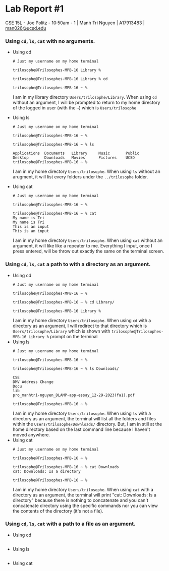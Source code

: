 # Lab Report #1
CSE 15L - Joe Politz - 10:50am - 1 | Manh Tri Nguyen | A17913483 | man026@ucsd.edu

### Using `cd`, `ls`, `cat` with no arguments.
- Using cd
  ```
  # Just my username on my home terminal
  
  trilosophe@Trilosophes-MPB-16 Library %

  trilosophe@Trilosophes-MPB-16 Library % cd

  trilosophe@Trilosophes-MPB-16 ~ % 
  ```
  I am in my library directory `Users/trilosophe/Library`. When using `cd` without an argument, I will be prompted to return to my home directory of the logged in user (with the `~`) which is
  `Users/trilosophe`
  
- Using ls
  ```
  # Just my username on my home terminal
  
  trilosophe@Trilosophes-MPB-16 ~ %

  trilosophe@Trilosophes-MPB-16 ~ % ls

  Applications	Documents	Library		Music		Public
  Desktop		Downloads	Movies		Pictures	UCSD
  trilosophe@Trilosophes-MPB-16 ~ %
  ```
  I am in my home directory `Users/trilosophe`. When using `ls` without an arugment, it will list every folders under the `../trilosophe` folder.

- Using cat
  ```
  # Just my username on my home terminal
  
  trilosophe@Trilosophes-MPB-16 ~ %

  trilosophe@Trilosophes-MPB-16 ~ % cat
  My name is Tri
  My name is Tri
  This is an input
  This is an input
  
  ```
  I am in my home directory `Users/trilosophe`. When using `cat` without an argument, it will like like a repeater to me. Everything I input, once I press entered, will be throw out exactly the same on the terminal screen.
  
### Using `cd`, `ls`, `cat` a path to with a directory as an argument.
- Using cd
  ```
  # Just my username on my home terminal

  trilosophe@Trilosophes-MPB-16 ~ %

  trilosophe@Trilosophes-MPB-16 ~ % cd Library/
  
  trilosophe@Trilosophes-MPB-16 Library %
  ```
  I am in my home directory `Users/trilosophe`. When using `cd` with a directory as an argument, I will redirect to that directory which is `Users/trilosophe/Library` which is shown with `trilosophe@Trilosophes-MPB-16 Library %` prompt on the terminal
- Using ls
  ```
  # Just my username on my home terminal

  trilosophe@Trilosophes-MPB-16 ~ %

  trilosophe@Trilosophes-MPB-16 ~ % ls Downloads/
  
  CSE
  DMV Address Change
  Docu
  lib
  pro_manhtri-nguyen_DLAMP-app-essay_12-29-2023(fa1).pdf

  trilosophe@Trilosophes-MPB-16 ~ %
  ```
  I am in my home directory `Users/trilosophe`. When using `ls` with a directory as an argument, the terminal will list all the folders and files within the `Users/trilosophe/Downloads/` directory. But, I am in still at the home directory based on the last command line because I haven't moved anywhere.
- Using cat
  ```
  # Just my username on my home terminal

  trilosophe@Trilosophes-MPB-16 ~ %

  trilosophe@Trilosophes-MPB-16 ~ % cat Downloads 
  cat: Downloads: Is a directory
  
  trilosophe@Trilosophes-MPB-16 ~ % 
  ```
  I am in my home directory `Users/trilosophe`. When using `cat` with a directory as an argument, the terminal will print "cat: Downloads: Is a directory" because there is nothing to concatenate and you can't concatenate directory using the specific commands nor you can view the contents of the directory (it's not a file).
  
### Using `cd`, `ls`, `cat` with a path to a file as an argument.
- Using cd
  ```
  ```
- Using ls
  ```
  ```
- Using cat
  ```
  ```
